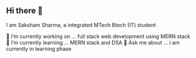 ## Hi there 👋

I am Saksham Sharma, a integrated MTech Btech (IT) student

🔭 I’m currently working on ...  full stack web development using MERN stack
🌱 I’m currently learning ... MERN stack and DSA
💬 Ask me about ... i am currently in learning phase


 


<!--
**Saksham4sharma/saksham4sharma** is a ✨ _special_ ✨ repository because its `README.md` (this file) appears on your GitHub profile.

Here are some ideas to get you started:

 

-  I’m currently learning ...
- 👯 I’m looking to collaborate on ...
- 🤔 I’m looking for help with ...
- 💬 Ask me about ...
- 📫 How to reach me: ...
- 😄 Pronouns: ...
- ⚡ Fun fact: ...
-->
